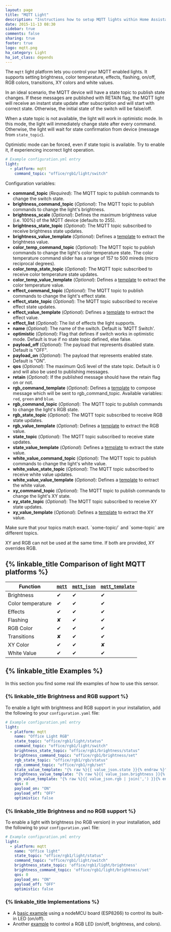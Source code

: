 ```yaml
---
layout: page
title: "MQTT Light"
description: "Instructions how to setup MQTT lights within Home Assistant."
date: 2015-11-13 08:30
sidebar: true
comments: false
sharing: true
footer: true
logo: mqtt.png
ha_category: Light
ha_iot_class: depends
---
```


The `mqtt` light platform lets you control your MQTT enabled lights. It supports setting brightness, color temperature, effects, flashing, on/off, RGB colors, transitions, XY colors and white values.

In an ideal scenario, the MQTT device will have a state topic to publish state changes. If these messages are published with RETAIN flag, the MQTT light will receive an instant state update after subscription and will start with correct state. Otherwise, the initial state of the switch will be false/off.

When a state topic is not available, the light will work in optimistic mode. In this mode, the light will immediately change state after every command. Otherwise, the light will wait for state confirmation from device (message from `state_topic`).

Optimistic mode can be forced, even if state topic is available. Try to enable it, if experiencing incorrect light operation.

```yaml
# Example configuration.yml entry
light:
  - platform: mqtt
    command_topic: "office/rgb1/light/switch"
```

Configuration variables:

- **command_topic** (*Required*): The MQTT topic to publish commands to change the switch state.
- **brightness_command_topic** (*Optional*): The MQTT topic to publish commands to change the light's brightness.
- **brightness_scale** (*Optional*): Defines the maximum brightness value (i.e. 100%) of the MQTT device (defaults to 255).
- **brightness_state_topic** (*Optional*): The MQTT topic subscribed to receive brightness state updates.
- **brightness_value_template** (*Optional*): Defines a [template](/docs/configuration/templating/#processing-incoming-data) to extract the brightness value.
- **color_temp_command_topic** (*Optional*): The MQTT topic to publish commands to change the light's color temperature state.  The color temperature command slider has a range of 157 to 500 mireds (micro reciprocal degrees).
- **color_temp_state_topic** (*Optional*): The MQTT topic subscribed to receive color temperature state updates.
- **color_temp_value_template** (*Optional*): Defines a [template](/topics/templating/) to extract the color temperature value.
- **effect_command_topic** (*Optional*): The MQTT topic to publish commands to change the light's effect state.
- **effect_state_topic** (*Optional*): The MQTT topic subscribed to receive effect state updates.
- **effect_value_template** (*Optional*): Defines a [template](/docs/configuration/templating/#processing-incoming-data) to extract the effect value.
- **effect_list** (*Optional*): The list of effects the light supports.
- **name** (*Optional*): The name of the switch. Default is 'MQTT Switch'.
- **optimistic** (*Optional*): Flag that defines if switch works in optimistic mode. Default is true if no state topic defined, else false.
- **payload_off** (*Optional*): The payload that represents disabled state. Default is "OFF".
- **payload_on** (*Optional*): The payload that represents enabled state. Default is "ON".
- **qos** (*Optional*): The maximum QoS level of the state topic. Default is 0 and will also be used to publishing messages.
- **retain** (*Optional*): If the published message should have the retain flag on or not.
- **rgb_command_template** (*Optional*): Defines a [template](/docs/configuration/templating/#processing-incoming-data) to compose message which will be sent to rgb_command_topic. Available variables: `red`, `green` and `blue`.
- **rgb_command_topic** (*Optional*): The MQTT topic to publish commands to change the light's RGB state.
- **rgb_state_topic** (*Optional*): The MQTT topic subscribed to receive RGB state updates.
- **rgb_value_template** (*Optional*): Defines a [template](/docs/configuration/templating/#processing-incoming-data) to extract the RGB value.
- **state_topic** (*Optional*): The MQTT topic subscribed to receive state updates.
- **state_value_template** (*Optional*): Defines a [template](/docs/configuration/templating/#processing-incoming-data) to extract the state value.
- **white_value_command_topic** (*Optional*): The MQTT topic to publish commands to change the light's white value.
- **white_value_state_topic** (*Optional*): The MQTT topic subscribed to receive white value updates.
- **white_value_value_template** (*Optional*): Defines a [template](/docs/configuration/templating/#processing-incoming-data) to extract the white value.
- **xy_command_topic** (*Optional*): The MQTT topic to publish commands to change the light's XY state.
- **xy_state_topic** (*Optional*): The MQTT topic subscribed to receive XY state updates.
- **xy_value_template** (*Optional*): Defines a [template](/docs/configuration/templating/#processing-incoming-data) to extract the XY value.

<p class='note warning'>
  Make sure that your topics match exact. `some-topic/` and `some-topic` are different topics.
</p>

<p class='note warning'>
  XY and RGB can not be used at the same time. If both are provided, XY overrides RGB.
</p>

## {% linkable_title Comparison of light MQTT platforms %}

| Function          | [`mqtt`](https://home-assistant.io/components/light.mqtt/) | [`mqtt_json`](https://home-assistant.io/components/light.mqtt_json/) | [`mqtt_template`](https://home-assistant.io/components/light.mqtt_template/) |
|-------------------|------------------------------------------------------------|----------------------------------------------------------------------|------------------------------------------------------------------------------|
| Brightness        | ✔                                                          | ✔                                                                    | ✔                                                                            |
| Color temperature | ✔                                                          | ✔                                                                    | ✔                                                                            |
| Effects           | ✔                                                          | ✔                                                                    | ✔                                                                            |
| Flashing          | ✘                                                          | ✔                                                                    | ✔                                                                            |
| RGB Color         | ✔                                                          | ✔                                                                    | ✔                                                                            |
| Transitions       | ✘                                                          | ✔                                                                    | ✔                                                                            |
| XY Color          | ✔                                                          | ✔                                                                    | ✘                                                                            |
| White Value       | ✔                                                          | ✔                                                                    | ✔                                                                            |

## {% linkable_title Examples %}

In this section you find some real life examples of how to use this sensor.

### {% linkable_title Brightness and RGB support %}

To enable a light with brightness and RGB support in your installation, add the following to your `configuration.yaml` file:

```yaml
# Example configuration.yml entry
light:
  - platform: mqtt
    name: "Office Light RGB"
    state_topic: "office/rgb1/light/status"
    command_topic: "office/rgb1/light/switch"
    brightness_state_topic: "office/rgb1/brightness/status"
    brightness_command_topic: "office/rgb1/brightness/set"
    rgb_state_topic: "office/rgb1/rgb/status"
    rgb_command_topic: "office/rgb1/rgb/set"
    state_value_template: "{% raw %}{{ value_json.state }}{% endraw %}"
    brightness_value_template: "{% raw %}{{ value_json.brightness }}{% endraw %}"
    rgb_value_template: "{% raw %}{{ value_json.rgb | join(',') }}{% endraw %}"
    qos: 0
    payload_on: "ON"
    payload_off: "OFF"
    optimistic: false
```

### {% linkable_title Brightness and no RGB support %}

To enable a light with brightness (no RGB version) in your installation, add the following to your `configuration.yaml` file:

```yaml
# Example configuration.yml entry
light:
  - platform: mqtt
    name: "Office light"
    state_topic: "office/rgb1/light/status"
    command_topic: "office/rgb1/light/switch"
    brightness_state_topic: 'office/rgb1/light/brightness'
    brightness_command_topic: 'office/rgb1/light/brightness/set'
    qos: 0
    payload_on: "ON"
    payload_off: "OFF"
    optimistic: false
```

### {% linkable_title Implementations %}

- A [basic example](https://github.com/mertenats/open-home-automation/tree/master/ha_mqtt_light) using a nodeMCU board (ESP8266) to control its built-in LED (on/off).
- Another [example](https://github.com/mertenats/open-home-automation/tree/master/ha_mqtt_rgb_light) to control a RGB LED (on/off, brightness, and colors).
